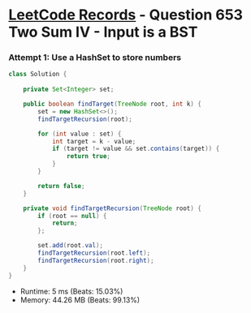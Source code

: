 # [LeetCode Records](../README.md) - Question 653 Two Sum IV - Input is a BST

### Attempt 1: Use a HashSet to store numbers
```java
class Solution {
    
    private Set<Integer> set;

    public boolean findTarget(TreeNode root, int k) {
        set = new HashSet<>();
        findTargetRecursion(root);

        for (int value : set) {
            int target = k - value;
            if (target != value && set.contains(target)) {
                return true;
            }
        }

        return false;
    }

    private void findTargetRecursion(TreeNode root) {
        if (root == null) {
            return;
        };

        set.add(root.val);
        findTargetRecursion(root.left);
        findTargetRecursion(root.right);
    }
}
```
- Runtime: 5 ms (Beats: 15.03%)
- Memory: 44.26 MB (Beats: 99.13%)

<br>
